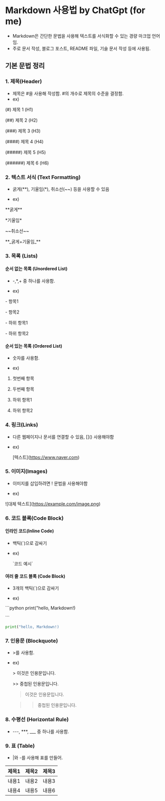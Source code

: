 # Markdown 사용법 by ChatGpt (for me)
- Markdown은 간단한 문법을 사용해 텍스트를 서식화할 수 있는 경량 마크업 언어임. 
- 주로 문서 작성, 블로그 포스트, README 파일, 기술 문서 작성 등에 사용됨. 

## 기본 문법 정리

### 1. 제목(Header)
- 제목은 #을 사용해 작성함. #의 개수로 제목의 수준을 결정함.
- ex)
  
(#) 제목 1 (H1)

(##) 제목 2 (H2)

(###) 제목 3 (H3)

(####) 제목 4 (H4)

(#####) 제목 5 (H5)

(######) 제목 6 (H6)

### 2. 텍스트 서식 (Text Formatting)

- 굵게(**), 기울임(*), 취소선(~~) 등을 사용할 수 있음
  
- ex)

\*\*굵게\*\*

\*기울임\*

\~~취소선\~~

\**_굵게+기울임\_**


### 3. 목록 (Lists)

#### 순서 없는 목록 (Unordered List)

- -,*,+ 중 하나를 사용함.

- ex)
  
\- 항목1

\- 항목2

   \- 하위 항목1
   
   \- 하위 항목2

#### 순서 있는 목록 (Ordered List)

- 숫자를 사용함.

- ex)

 1. 첫번째 항목
 
 2. 두번째 항목
  
 1. 하위 항목1
    
 2. 하위 항목2
   
       
### 4. 링크(Links)
- 다른 웹페이지나 문서를 연결할 수 있음, \[]() 사용해야함
- ex)
  
  \[텍스트](https://www.naver.com)
  
### 5. 이미지(Images)
- 이미지를 삽입하려면 \![]() 문법을 사용해야함

- ex)
  
!\[대체 텍스트](https://example.com/image.png)

### 6. 코드 블록(Code Block)

#### 인라인 코드(Inline Code)
- 백틱(`)으로 감싸기

- ex)

  \`코드 예시`

#### 여러 줄 코드 블록 (Code Block)
- 3개의 백틱(`)으로 감싸기

- ex)

\```python
  print("hello, Markdown!)
  
  \```
  
  ```python
  print("hello, Markdown!)
  ```

### 7. 인용문 (Blockquote)
- \>를 사용함.

- ex)

  \> 이것은 인용문입니다.
  
  \>> 중첩된 인용문입니다.

  > 이것은 인용문입니다.

  >> 중첩된 인용문입니다.


### 8. 수평선 (Horizontal Rule)
- ---, ***, ___ 중 하나를 사용함.

### 9. 표 (Table)
- |와 -를 사용해 표를 만들어.

| 제목1 | 제목2 | 제목3 |
|-------|-------|-------|
| 내용1 | 내용2 | 내용3 |
| 내용4 | 내용5 | 내용6 |
  













